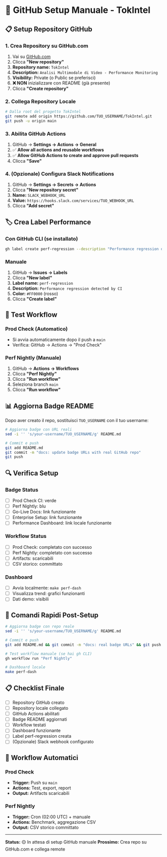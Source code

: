 # 🚀 GitHub Setup Manuale - TokIntel

## 📋 Setup Repository GitHub

### 1. Crea Repository su GitHub.com

1. Vai su [GitHub.com](https://github.com)
2. Clicca **"New repository"**
3. **Repository name:** `TokIntel`
4. **Description:** `Analisi Multimodale di Video - Performance Monitoring`
5. **Visibility:** Private (o Public se preferisci)
6. **❌ NON** inizializzare con README (già presente)
7. Clicca **"Create repository"**

### 2. Collega Repository Locale

```bash
# Dalla root del progetto TokIntel
git remote add origin https://github.com/TUO_USERNAME/TokIntel.git
git push -u origin main
```

### 3. Abilita GitHub Actions

1. GitHub → **Settings → Actions → General**
2. ✅ **Allow all actions and reusable workflows**
3. ✅ **Allow GitHub Actions to create and approve pull requests**
4. Clicca **"Save"**

### 4. (Opzionale) Configura Slack Notifications

1. GitHub → **Settings → Secrets → Actions**
2. Clicca **"New repository secret"**
3. **Name:** `SLACK_WEBHOOK_URL`
4. **Value:** `https://hooks.slack.com/services/TUO_WEBHOOK_URL`
5. Clicca **"Add secret"**

## 🏷️ Crea Label Performance

### Con GitHub CLI (se installato)
```bash
gh label create perf-regression --description "Performance regression detected by CI" --color FF0000
```

### Manuale
1. GitHub → **Issues → Labels**
2. Clicca **"New label"**
3. **Label name:** `perf-regression`
4. **Description:** `Performance regression detected by CI`
5. **Color:** `#FF0000` (rosso)
6. Clicca **"Create label"**

## 🧪 Test Workflow

### Prod Check (Automatico)
- Si avvia automaticamente dopo il push a `main`
- Verifica: GitHub → Actions → "Prod Check"

### Perf Nightly (Manuale)
1. GitHub → **Actions → Workflows**
2. Clicca **"Perf Nightly"**
3. Clicca **"Run workflow"**
4. Seleziona branch `main`
5. Clicca **"Run workflow"**

## 📊 Aggiorna Badge README

Dopo aver creato il repo, sostituisci `TUO_USERNAME` con il tuo username:

```bash
# Aggiorna badge con URL reali
sed -i '' 's/your-username/TUO_USERNAME/g' README.md

# Commit e push
git add README.md
git commit -m "docs: update badge URLs with real GitHub repo"
git push
```

## 🔍 Verifica Setup

### Badge Status
- [ ] Prod Check CI: verde
- [ ] Perf Nightly: blu
- [ ] Go-Live Docs: link funzionante
- [ ] Enterprise Setup: link funzionante
- [ ] Performance Dashboard: link locale funzionante

### Workflow Status
- [ ] Prod Check: completato con successo
- [ ] Perf Nightly: completato con successo
- [ ] Artifacts: scaricabili
- [ ] CSV storico: committato

### Dashboard
- [ ] Avvia localmente: `make perf-dash`
- [ ] Visualizza trend: grafici funzionanti
- [ ] Dati demo: visibili

## 🎯 Comandi Rapidi Post-Setup

```bash
# Aggiorna badge con repo reale
sed -i '' 's/your-username/TUO_USERNAME/g' README.md

# Commit e push
git add README.md && git commit -m "docs: real badge URLs" && git push

# Test workflow manuale (se hai gh CLI)
gh workflow run "Perf Nightly"

# Dashboard locale
make perf-dash
```

## 📋 Checklist Finale

- [ ] Repository GitHub creato
- [ ] Repository locale collegato
- [ ] GitHub Actions abilitati
- [ ] Badge README aggiornati
- [ ] Workflow testati
- [ ] Dashboard funzionante
- [ ] Label perf-regression creata
- [ ] (Opzionale) Slack webhook configurato

## 🔄 Workflow Automatici

### Prod Check
- **Trigger:** Push su `main`
- **Actions:** Test, export, report
- **Output:** Artifacts scaricabili

### Perf Nightly
- **Trigger:** Cron (02:00 UTC) + manuale
- **Actions:** Benchmark, aggregazione CSV
- **Output:** CSV storico committato

---

**Status:** 🟡 In attesa di setup GitHub manuale
**Prossimo:** Crea repo su GitHub.com e collega remote
